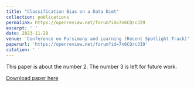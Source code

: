 ```yaml
---
title: "Classification Bias on a Data Diet"
collection: publications
permalink: https://openreview.net/forum?id=7n6CQrcJI9
excerpt: ' '
date: 2023-11-20
venue: 'Conference on Parsimony and Learning (Recent Spotlight Track)'
paperurl: 'https://openreview.net/forum?id=7n6CQrcJI9'
citation: ' '
---
```

This paper is about the number 2. The number 3 is left for future work.

[Download paper here](https://openreview.net/pdf?id=7n6CQrcJI9)

<!-- Recommended citation: Your Name, You. (2010). "Paper Title Number 2." <i>Journal 1</i>. 1(2). -->